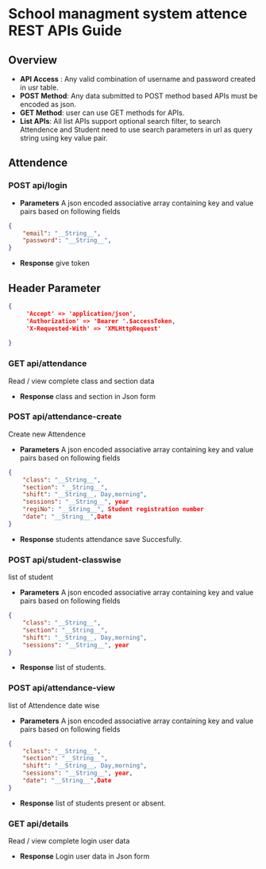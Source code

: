School managment system attence REST APIs Guide
===============================================

Overview
--------
* __API Access__ : Any valid combination of username and password created in usr table.
* __POST Method__: Any data submitted to POST method based APIs must be encoded as json.
* __GET Method__: user can use  GET methods for  APIs.
* __List APIs__: All list APIs support optional search filter, to search Attendence and Student need to use search parameters in url as query string using key value pair.

Attendence
----------
### POST api/login


* __Parameters__
A json encoded associative array containing key and value pairs based on following fields
```json
{
    "email": "__String__",
    "password": "__String__",
}
```
* __Response__
give token 

## Header Parameter
```json
{
     'Accept' => 'application/json',
     'Authorization' => 'Bearer '.$accessToken,
     'X-Requested-With' => 'XMLHttpRequest'
                         
}
```
### GET api/attendance
Read / view complete class and section data

* __Response__
class and section in Json form

### POST api/attendance-create
Create new Attendence

* __Parameters__
A json encoded associative array containing key and value pairs based on following fields
```json
{
    "class": "__String__",
    "section": "__String__",
    "shift": "__String__, Day,morning",
    "sessions": "__String__", year
    "regiNo": "__String__", Student registration number
    "date": "__String__",Date
}
```
* __Response__
students attendance save Succesfully.

### POST api/student-classwise
list of student 

* __Parameters__
A json encoded associative array containing key and value pairs based on following fields
```json
{
    "class": "__String__",
    "section": "__String__",
    "shift": "__String__, Day,morning",
    "sessions": "__String__", year
}
```
* __Response__
list of students.


### POST api/attendance-view
list of Attendence date wise 

* __Parameters__
A json encoded associative array containing key and value pairs based on following fields
```json
{
    "class": "__String__",
    "section": "__String__",
    "shift": "__String__, Day,morning",
    "sessions": "__String__", year,
    "date": "__String__",Date
}
```
* __Response__
list of students present or absent.

### GET api/details
Read / view complete login user  data

* __Response__
Login user data in Json form



